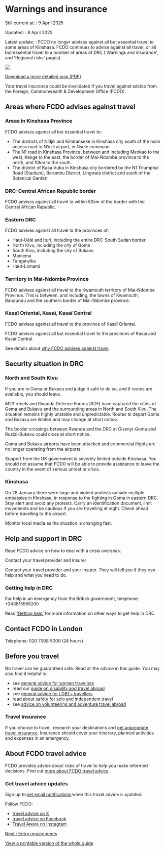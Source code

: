 # Warnings and insurance

Still current at:
:   9 April 2025

Updated:
:   8 April 2025

Latest update:
:   FCDO no longer advises against all but essential travel to some areas of Kinshasa. FCDO continues to advise against all travel, or all but essential travel to a number of areas of DRC ('Warnings and insurance', and 'Regional risks' pages).

![](https://assets.publishing.service.gov.uk/media/67f58030e3c60873d6c90d72/FCDO__TA__012_-_Democratic_Repbulic_of_the_Congo_Travel_Advice_Ed15__WEB_.jpg)


[Download a more detailed map (PDF)](https://assets.publishing.service.gov.uk/media/67f58030555773bbf109e1b7/FCDO__TA__012_-_Democratic_Repbulic_of_the_Congo_Travel_Advice_Ed15.pdf)

Your travel insurance could be invalidated if you travel against advice from the Foreign, Commonwealth & Development Office (FCDO).

## Areas where FCDO advises against travel

### Areas in Kinshasa Province

FCDO advises against all but essential travel to:

* The districts of N’djili and Kimbanseke in Kinshasa city south of the main access road to N’djili airport, in Nsele commune
* The N1 road in Kinshasa Province, between and including Menkao to the west, Kenge to the east, the border of Mai-Ndombe province to the north, and 10km to the south
* The district of Kasa Vubu in Kinshasa city bordered by the N1 Triumphal Road (Stadium), Barumbu District, Lingwala district and south of the Botanical Garden.

### DRC-Central African Republic border

FCDO advises against all travel to within 50km of the border with the Central African Republic.

### Eastern DRC

FCDO advises against all travel to the provinces of:

* Haut-Uélé and Ituri, including the entire DRC-South Sudan border
* North Kivu, including the city of Goma
* South Kivu, including the city of Bukavu
* Maniema
* Tanganyika
* Haut-Lomami

### Territory in Mai-Ndombe Province

FCDO advises against all travel to the Kwamouth territory of Mai-Ndombe Province. This is between, and including, the towns of Kwamouth, Bandundu and the southern border of Mai-Ndombe province.

### Kasaï Oriental, Kasaï, Kasaï Central

FCDO advises against all travel to the province of Kasaï Oriental.

FCDO advises against all but essential travel to the provinces of Kasaï and Kasaï Central.

See details about [why FCDO advises against travel](/foreign-travel-advice/democratic-republic-of-the-congo/regional-risks).

## Security situation in DRC

### North and South Kivu

If you are in Goma or Bukavu and judge it safe to do so, and if routes are available, you should leave.

M23 rebels and Rwanda Defence Forces (RDF) have captured the cities of Goma and Bukavu and the surrounding areas in North and South Kivu. The situation remains highly unstable and unpredictable. Routes to depart Goma and Bukavu are limited and may change at short notice.

The border crossings between Rwanda and the DRC at Gisenyi-Goma and Ruzizi-Bukavu could close at short notice.

Goma and Bukavu airports have been attacked and commercial flights are no longer operating from the airports.

Support from the UK government is severely limited outside Kinshasa. You should not assume that FCDO will be able to provide assistance to leave the country in the event of serious unrest or crisis.

### Kinshasa

On 28 January there were large and violent protests outside multiple embassies in Kinshasa, in response to the fighting in Goma in eastern DRC. Stay alert and avoid any protests. Carry an identification document, limit movements and be cautious if you are travelling at night. Check ahead before travelling to the airport.

Monitor local media as the situation is changing fast.

## Help and support in DRC

Read FCDO advice on how to deal with a crisis overseas.

Contact your travel provider and insurer

Contact your travel provider and your insurer. They will tell you if they can help and what you need to do.

### Getting help in DRC

For help in an emergency from the British government, telephone: +243815566200

Read [‘Getting help’](https://www.gov.uk/foreign-travel-advice/democratic-republic-of-the-congo/getting-help) for more information on other ways to get help in DRC.

## Contact FCDO in London

Telephone: 020 7008 5000 (24 hours)

## Before you travel

No travel can be guaranteed safe. Read all the advice in this guide. You may also find it helpful to:

* see [general advice for women travellers](https://www.gov.uk/guidance/advice-for-women-travelling-abroad)
* read our [guide on disability and travel abroad](https://www.gov.uk/government/publications/disabled-travellers)
* see [general advice for LGBT+ travellers](https://www.gov.uk/guidance/lesbian-gay-bisexual-and-transgender-foreign-travel-advice)
* read about [safety for solo and independent travel](https://www.gov.uk/guidance/solo-and-independent-travel)
* see [advice on volunteering and adventure travel abroad](https://www.gov.uk/guidance/safer-adventure-travel-and-volunteering-overseas)

### Travel insurance

If you choose to travel, research your destinations and [get appropriate travel insurance](https://www.gov.uk/guidance/foreign-travel-insurance). Insurance should cover your itinerary, planned activities and expenses in an emergency.

## About FCDO travel advice

FCDO provides advice about risks of travel to help you make informed decisions. Find out [more about FCDO travel advice](https://www.gov.uk/guidance/about-foreign-commonwealth-development-office-travel-advice).

### Get travel advice updates

Sign up to [get email notifications](https://www.gov.uk/foreign-travel-advice/democratic-republic-of-the-congo/email-signup) when this travel advice is updated.

Follow FCDO:

* [travel advice on X](https://x.com/fcdotravelgovuk)
* [travel advice on Facebook](https://www.facebook.com/FCDOTravel/)
* [Travel Aware on Instagram](https://www.instagram.com/accounts/login/?next=https%3A%2F%2Fwww.instagram.com%2Ftravelaware%2F&is_from_rle)

[Next
:
Entry requirements](/foreign-travel-advice/democratic-republic-of-the-congo/entry-requirements)

[View a printable version of the whole guide](/foreign-travel-advice/democratic-republic-of-the-congo/print)